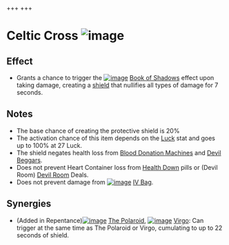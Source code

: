 +++
+++

 # Celtic Cross ![image](/image/Celtic_Cross.png) 


Effect
--------


* Grants a chance to trigger the [![image](/image/Book_of_Shadows.png)](/wiki/Book_of_Shadows "Book of Shadows") [Book of Shadows](/wiki/Book_of_Shadows "Book of Shadows") effect upon taking damage, creating a [shield](/wiki/Shield "Shield") that nullifies all types of damage for 7 seconds.


Notes
-------


* The base chance of creating the protective shield is 20%
* The activation chance of this item depends on the [Luck](/wiki/Luck "Luck") stat and goes up to 100% at 27 Luck.
* The shield negates health loss from [Blood Donation Machines](/wiki/Blood_Donation_Machine "Blood Donation Machine") and [Devil Beggars](/wiki/Devil_Beggar "Devil Beggar").
* Does not prevent Heart Container loss from [Health Down](/wiki/Health_Down "Health Down") pills or (Devil Room) [Devil Room](/wiki/Devil_Room "Devil Room") Deals.
* Does not prevent damage from [![image](/image/IV_Bag.png)](/wiki/IV_Bag "IV Bag") [IV Bag](/wiki/IV_Bag "IV Bag").


Synergies
-----------


* (Added in Repentance)[![image](/image/The_Polaroid.png)](/wiki/The_Polaroid "The Polaroid") [The Polaroid](/wiki/The_Polaroid "The Polaroid"), [![image](/image/Virgo.png)](/wiki/Virgo "Virgo") [Virgo](/wiki/Virgo "Virgo"): Can trigger at the same time as The Polaroid or Virgo, cumulating to up to 22 seconds of shield.


